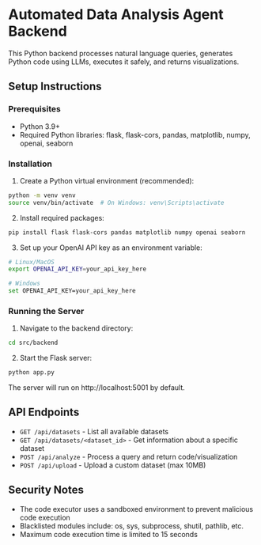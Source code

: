 
# Automated Data Analysis Agent Backend

This Python backend processes natural language queries, generates Python code using LLMs, executes it safely, and returns visualizations.

## Setup Instructions

### Prerequisites
- Python 3.9+
- Required Python libraries: flask, flask-cors, pandas, matplotlib, numpy, openai, seaborn

### Installation

1. Create a Python virtual environment (recommended):
```bash
python -m venv venv
source venv/bin/activate  # On Windows: venv\Scripts\activate
```

2. Install required packages:
```bash
pip install flask flask-cors pandas matplotlib numpy openai seaborn
```

3. Set up your OpenAI API key as an environment variable:
```bash
# Linux/MacOS
export OPENAI_API_KEY=your_api_key_here

# Windows
set OPENAI_API_KEY=your_api_key_here
```

### Running the Server

1. Navigate to the backend directory:
```bash
cd src/backend
```

2. Start the Flask server:
```bash
python app.py
```

The server will run on http://localhost:5001 by default.

## API Endpoints

- `GET /api/datasets` - List all available datasets
- `GET /api/datasets/<dataset_id>` - Get information about a specific dataset
- `POST /api/analyze` - Process a query and return code/visualization
- `POST /api/upload` - Upload a custom dataset (max 10MB)

## Security Notes

- The code executor uses a sandboxed environment to prevent malicious code execution
- Blacklisted modules include: os, sys, subprocess, shutil, pathlib, etc.
- Maximum code execution time is limited to 15 seconds
